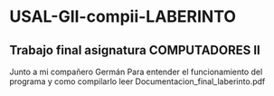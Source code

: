 # USAL-GII-compii-LABERINTO
## Trabajo final asignatura COMPUTADORES II 
Junto a mi compañero Germán
Para entender el funcionamiento del programa y como compilarlo leer Documentacion_final_laberinto.pdf
